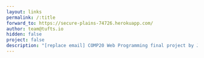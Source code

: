```yaml
---
layout: links
permalink: /:title
forward_to: https://secure-plains-74726.herokuapp.com/
author: team@tufts.io
hidden: false
project: false
description: "[replace email] COMP20 Web Programming final project by Josie Barth, Catherine Cowell, Hannah Freedman, and Elif Olmez"
---
```

